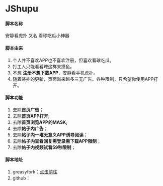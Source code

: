 # JShupu
#### 脚本名称
安静看虎扑 又名 看球吃瓜小神器
#### 脚本由来
1. 个人并不喜欢APP也不喜欢注册，但喜欢看球吃瓜。
2. 打工人只能看看球这样来摸鱼。
3. 不想 **注册不想下载APP**，安静看手机虎扑。
4. 随着某扑的更新，页面越来越多三无广告、各种限制，只希望你使用APP打开。
#### 脚本功能
1. 去除**首页广告**；
2. 去除**首页APP打开**;
3. 去除**首页浏览APP的MASK;**
4. 去除**帖子内广告**；
5. 去除**帖子内一堆无意义APP诱导阅读**；
6. 去除**帖子内查看回复需登录需下载APP限制**；
7. 去除**帖子内视频试看59秒限制**；
#### 脚本地址
1. greasyfork：[点击前往](https://greasyfork.org/zh-CN/scripts/420108-%E5%AE%89%E9%9D%99%E7%9C%8B%E6%89%8B%E6%9C%BA%E8%99%8E%E6%89%91)
2. github：
